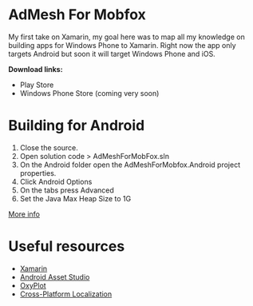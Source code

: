 AdMesh For Mobfox
===============
My first take on Xamarin, my goal here was to map all my knowledge on building apps for Windows Phone to Xamarin. Right now the app only targets Android but soon it will target Windows Phone and iOS.

**Download links:**
 - Play Store
 - Windows Phone Store (coming very soon)


 
Building for Android
===============
 1. Close the source.
 2. Open solution code > AdMeshForMobFox.sln
 3. On the Android folder open the AdMeshForMobfox.Android project properties.
 4. Click Android Options
 5. On the tabs press Advanced
 6. Set the Java Max Heap Size to 1G
 
[More info](http://forums.xamarin.com/discussion/20816/error-building-project-with-google-play-services) 
 

Useful resources
===============
 - [Xamarin](http://xamarin.com/)
 - [Android Asset Studio](http://romannurik.github.io/AndroidAssetStudio/index.html)
 - [OxyPlot](http://oxyplot.org/)
 - [Cross-Platform Localization](http://www.codemag.com/Article/1401081)
 
